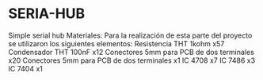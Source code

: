 # SERIA-HUB
Simple serial hub 
Materiales:
Para la realización de esta parte del proyecto se utilizaron los siguientes elementos:
Resistencia THT 1kohm x57
Condensador THT 100nF x12
Conectores 5mm para PCB de dos terminales x20
Conectores 5mm para PCB de dos terminales x1
IC 4708 x7
IC 7486 x3
IC 7404 x1
